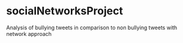 # socialNetworksProject
Analysis of bullying tweets in comparison to non bullying tweets with network approach
